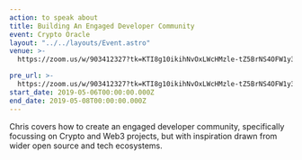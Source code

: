 ```yaml
---
action: to speak about
title: Building An Engaged Developer Community
event: Crypto Oracle
layout: "../../layouts/Event.astro"
venue: >-
  https://zoom.us/w/903412327?tk=KTI8g10ikihNvOxLWcHMzle-tZ5BrNS4OFW1y3tSzB0.DQEAAAAANdj6ZxZ6YV9mOVU1M1R5U2JwbHNyNnBuZVZRAA

pre_url: >-
  https://zoom.us/w/903412327?tk=KTI8g10ikihNvOxLWcHMzle-tZ5BrNS4OFW1y3tSzB0.DQEAAAAANdj6ZxZ6YV9mOVU1M1R5U2JwbHNyNnBuZVZRAA
start_date: 2019-05-06T00:00:00.000Z
end_date: 2019-05-08T00:00:00.000Z
---
```

Chris covers how to create an engaged developer community, specifically focussing on Crypto and Web3 projects, but with inspiration drawn from wider open source and tech ecosystems.
